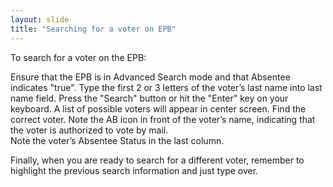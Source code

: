 ```yaml
---
layout: slide
title: "Searching for a voter on EPB"
---
```


To search for a voter on the EPB:

Ensure that the EPB is in Advanced Search mode and that Absentee indicates "true".
Type the first 2 or 3 letters of the voter’s last name into last name field.  Press the "Search" button or hit the "Enter" key on your keyboard.  A list of possible voters will appear in center screen.
Find the correct voter.  Note the AB icon in front of the voter’s name, indicating that the voter is authorized to vote by mail.  
Note the voter’s Absentee Status in the last column.  

Finally, when you are ready to search for a different voter, remember to highlight the previous search information and just type over. 
